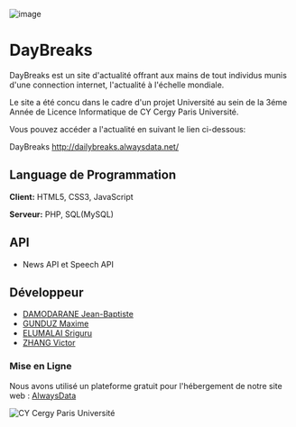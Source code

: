 ![image](https://user-images.githubusercontent.com/91695685/194394729-5ab0010b-cb2d-4054-a1c9-2268d4efdd5f.png)



# DayBreaks

DayBreaks est un site d'actualité offrant aux mains de tout individus munis d'une connection internet, l'actualité à l'échelle mondiale.     

Le site a été concu dans le cadre d'un projet Université au sein de la 3éme Année de Licence Informatique de CY Cergy Paris Université.

Vous pouvez accéder a l'actualité en suivant le lien ci-dessous:
 
DayBreaks http://dailybreaks.alwaysdata.net/


## Language de Programmation

**Client:** HTML5, CSS3, JavaScript

**Serveur:** PHP, SQL(MySQL)


## API

- News API et Speech API


## Développeur

- [DAMODARANE Jean-Baptiste](https://github.com/JeanBaptiste02)
- [GUNDUZ Maxime](https://github.com/MaximeZiyaGunduz)
- [ELUMALAI Sriguru](https://github.com/Sriguru95)
- [ZHANG Victor](https://github.com/Seed4616)

### Mise en Ligne
Nous avons utilisé un plateforme gratuit pour l'hébergement de notre site web : [AlwaysData ](https://www.alwaysdata.com/fr/) 


![CY Cergy Paris Université](https://upload.wikimedia.org/wikipedia/fr/thumb/6/69/Logo_CY_Cergy_Paris_Universit%C3%A9.svg/129px-Logo_CY_Cergy_Paris_Universit%C3%A9.svg.png)
